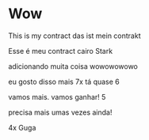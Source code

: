 # Wow

This is my contract
das ist mein contrakt

Esse é meu 
contract cairo Stark 


adicionando muita coisa
wowowowowo

eu gosto disso mais 7x
tá quase 6

vamos mais. vamos ganhar!
5

precisa mais umas vezes ainda!

4x Guga
